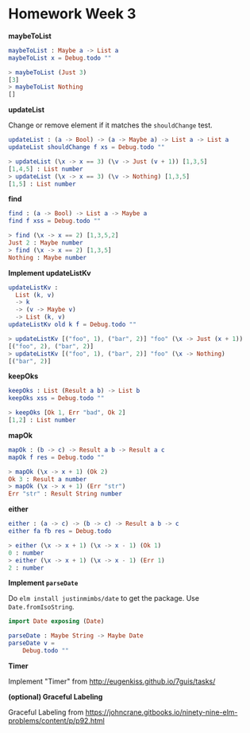 # Homework Week 3

**maybeToList**

```elm
maybeToList : Maybe a -> List a
maybeToList x = Debug.todo ""

> maybeToList (Just 3)
[3]
> maybeToList Nothing
[]
```

**updateList**

Change or remove element if it matches the `shouldChange` test.

```elm
updateList : (a -> Bool) -> (a -> Maybe a) -> List a -> List a
updateList shouldChange f xs = Debug.todo ""

> updateList (\x -> x == 3) (\v -> Just (v + 1)) [1,3,5]
[1,4,5] : List number
> updateList (\x -> x == 3) (\v -> Nothing) [1,3,5]
[1,5] : List number
```

**find**

```elm
find : (a -> Bool) -> List a -> Maybe a
find f xss = Debug.todo ""

> find (\x -> x == 2) [1,3,5,2]
Just 2 : Maybe number
> find (\x -> x == 2) [1,3,5]
Nothing : Maybe number
```

**Implement updateListKv**

```elm
updateListKv :
  List (k, v)
  -> k
  -> (v -> Maybe v)
  -> List (k, v)
updateListKv old k f = Debug.todo ""

> updateListKv [("foo", 1), ("bar", 2)] "foo" (\x -> Just (x + 1))
[("foo", 2), ("bar", 2)]
> updateListKv [("foo", 1), ("bar", 2)] "foo" (\x -> Nothing)
[("bar", 2)]
```

**keepOks**

```elm
keepOks : List (Result a b) -> List b
keepOks xss = Debug.todo ""

> keepOks [Ok 1, Err "bad", Ok 2]
[1,2] : List number
```

**mapOk**

```elm
mapOk : (b -> c) -> Result a b -> Result a c
mapOk f res = Debug.todo ""

> mapOk (\x -> x + 1) (Ok 2)
Ok 3 : Result a number
> mapOk (\x -> x + 1) (Err "str")
Err "str" : Result String number
```

**either**

```elm
either : (a -> c) -> (b -> c) -> Result a b -> c
either fa fb res = Debug.todo

> either (\x -> x + 1) (\x -> x - 1) (Ok 1)
0 : number
> either (\x -> x + 1) (\x -> x - 1) (Err 1)
2 : number
```

**Implement `parseDate`**

Do `elm install justinmimbs/date` to get the package. Use
`Date.fromIsoString`.

```elm
import Date exposing (Date)

parseDate : Maybe String -> Maybe Date
parseDate v =
    Debug.todo ""
```

**Timer**

Implement "Timer" from http://eugenkiss.github.io/7guis/tasks/

**(optional) Graceful Labeling**

Graceful Labeling from
https://johncrane.gitbooks.io/ninety-nine-elm-problems/content/p/p92.html

